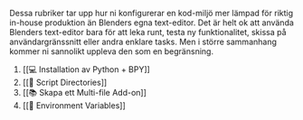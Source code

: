 Dessa rubriker tar upp hur ni konfigurerar en kod-miljö mer lämpad för riktig in-house produktion än Blenders egna text-editor. Det är helt ok att använda Blenders text-editor bara för att leka runt, testa ny funktionalitet, skissa på användargränssnitt eller andra enklare tasks. Men i större sammanhang kommer ni sannolikt uppleva den som en begränsning.
1. [[💻 Installation av Python + BPY]]
2. [[📁 Script Directories]]
3. [[📚 Skapa ett Multi-file Add-on]]
4. [[🔗 Environment Variables]]